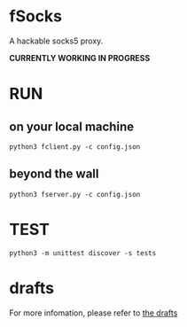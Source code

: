 fSocks
===

A hackable socks5 proxy.

**CURRENTLY WORKING IN PROGRESS**

# RUN

## on your local machine

```
python3 fclient.py -c config.json
```

## beyond the wall

```
python3 fserver.py -c config.json
```

# TEST

```
python3 -m unittest discover -s tests
```

# drafts

For more infomation, please refer to [the drafts](drafts)

